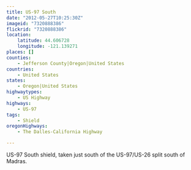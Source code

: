 ```yaml
---
title: US-97 South
date: "2012-05-27T10:25:30Z"
imageid: "7320888386"
flickrid: "7320888386"
location:
    latitude: 44.606728
    longitude: -121.139271
places: []
counties:
    - Jefferson County|Oregon|United States
countries:
    - United States
states:
    - Oregon|United States
highwaytypes:
    - US Highway
highways:
    - US-97
tags:
    - Shield
oregonHighways:
    - The Dalles-California Highway

---
```

US-97 South shield, taken just south of the US-97/US-26 split south of Madras.